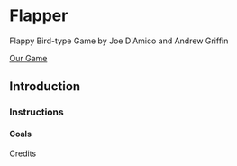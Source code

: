 # Flapper


Flappy Bird-type Game by Joe D'Amico and Andrew Griffin

[Our Game](https://jdamico96.github.io/Flapper/)

## Introduction

### Instructions

#### Goals

Credits


